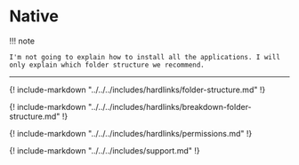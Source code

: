 # Native

!!! note

    I'm not going to explain how to install all the applications. I will only explain which folder structure we recommend.

---

{! include-markdown "../../../includes/hardlinks/folder-structure.md" !}
<!-- --8<-- "includes/hardlinks/folder-structure.md" -->

{! include-markdown "../../../includes/hardlinks/breakdown-folder-structure.md" !}
<!-- --8<-- "includes/hardlinks/breakdown-folder-structure.md" -->

{! include-markdown "../../../includes/hardlinks/permissions.md" !}
<!-- --8<-- "includes/hardlinks/permissions.md" -->

{! include-markdown "../../../includes/support.md" !}
<!-- --8<-- "includes/support.md" -->
